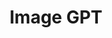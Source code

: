 ---
title: Image GPT
emoji: 👀
colorFrom: indigo
colorTo: gray
sdk: gradio
sdk_version: 5.5.0
app_file: app.py
pinned: false
short_description: Image GPT
---